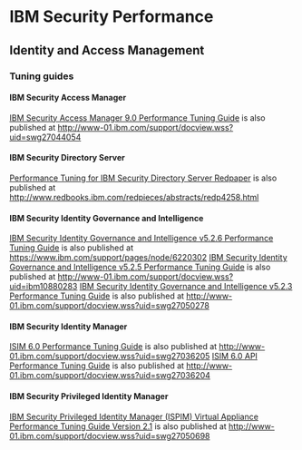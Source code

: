 # IBM Security Performance

## Identity and Access Management

### Tuning guides

#### IBM Security Access Manager

[IBM Security Access Manager 9.0 Performance Tuning Guide](ISAM_PerfTuning_guide_90_v1.pdf) is also published at http://www-01.ibm.com/support/docview.wss?uid=swg27044054

#### IBM Security Directory Server

[Performance Tuning for IBM Security Directory Server Redpaper](redp4258.pdf) is also published at http://www.redbooks.ibm.com/redpieces/abstracts/redp4258.html

#### IBM Security Identity Governance and Intelligence

[IBM Security Identity Governance and Intelligence v5.2.6 Performance Tuning Guide](IGIv526FP1PTG_2020-06-08.pdf) is also published at https://www.ibm.com/support/pages/node/6220302
[IBM Security Identity Governance and Intelligence v5.2.5 Performance Tuning Guide](IGIv525PTG_2019-04-08.pdf) is also published at http://www-01.ibm.com/support/docview.wss?uid=ibm10880283
[IBM Security Identity Governance and Intelligence v5.2.3 Performance Tuning Guide](IGIv523FP1PTG_2017-11-01.pdf) is also published at http://www-01.ibm.com/support/docview.wss?uid=swg27050278

#### IBM Security Identity Manager

[ISIM 6.0 Performance Tuning Guide](ISIM%206.0%20Performance%20Tuning%20Guide_021118.pdf) is also published at http://www-01.ibm.com/support/docview.wss?uid=swg27036205
[ISIM 6.0 API Performance Tuning Guide](ISIM6.0_API_Performance_Tuning_Guide_022113.pdf) is also published at http://www-01.ibm.com/support/docview.wss?uid=swg27036204

#### IBM Security Privileged Identity Manager

[IBM Security Privileged Identity Manager (ISPIM) Virtual Appliance Performance Tuning Guide Version 2.1](IBM_Security_Privileged_Identity_Manager_v2.1_TuningGuide_122817.pdf) is also published at http://www-01.ibm.com/support/docview.wss?uid=swg27050698
